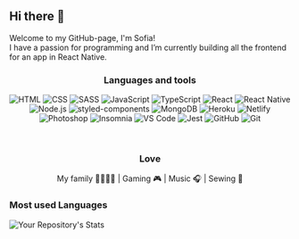   <div style={{color: 'CC6699'}}>
  
  ## Hi there 👋
  
  </div>

  Welcome to my GitHub-page, I'm Sofia! <br>
  I have a passion for programming and I’m currently building all the frontend for an app in React Native.

 
  



<div align=center>
  
### Languages and tools
![HTML](https://img.shields.io/badge/HTML5-CC6699?style=for-the-badge&logo=html5&logoColor=323330)
![CSS](https://img.shields.io/badge/CSS3-323330?style=for-the-badge&logo=css3&logoColor=CC6699)
![SASS](https://img.shields.io/badge/Sass-CC6699?style=for-the-badge&logo=sass&logoColor=323330)
![JavaScript](https://img.shields.io/badge/JavaScript-323330?style=for-the-badge&logo=javascript&logoColor=CC6699)
![TypeScript](https://img.shields.io/badge/TypeScript-CC6699?style=for-the-badge&logo=typescript&logoColor=323330)
![React](https://img.shields.io/badge/React-323330?style=for-the-badge&logo=react&logoColor=CC6699)
![React Native](https://img.shields.io/badge/React_Native-CC6699?style=for-the-badge&logo=react&logoColor=323330)
![Node.js](https://img.shields.io/badge/Node.js-323330?style=for-the-badge&logo=node.js&logoColor=CC6699)
![styled-components](https://img.shields.io/badge/styled--components-CC6699?style=for-the-badge&logo=styled-components&logoColor=323330)
![MongoDB](https://img.shields.io/badge/MongoDB-323330?style=for-the-badge&logo=mongodb&logoColor=CC6699)
![Heroku](https://img.shields.io/badge/Heroku-CC6699?style=for-the-badge&logo=heroku&logoColor=323330)
![Netlify](https://img.shields.io/badge/Netlify-323330?style=for-the-badge&logo=netlify&logoColor=CC6699)
![Photoshop](https://img.shields.io/badge/Adobe%20Photoshop-CC6699?style=for-the-badge&logo=Adobe%20Photoshop&logoColor=323330)
![Insomnia](https://img.shields.io/badge/Insomnia-323330?style=for-the-badge&logo=Insomnia&logoColor=CC6699)
![VS Code](https://img.shields.io/badge/Visual_Studio_Code-CC6699?style=for-the-badge&logo=visual%20studio%20code&logoColor=323330)
![Jest](https://img.shields.io/badge/Jest-323330?style=for-the-badge&logo=jest&logoColor=CC6699)
![GitHub](https://img.shields.io/badge/GitHub-CC6699?style=for-the-badge&logo=github&logoColor=323330)
![Git](https://img.shields.io/badge/GIT-323330?style=for-the-badge&logo=git&logoColor=CC6699)

<br>


### Love

My family 👨‍👩‍👧‍👦 | Gaming 🎮 | Music 🎧 | Sewing 🧵 
  
  </div>
  
  <div>



  ### Most used Languages

  ![Your Repository's Stats](https://github-readme-stats.vercel.app/api/top-langs/?username=herv3us&theme=blue-green)


 

<!--
**herv3us/herv3us** is a ✨ _special_ ✨ repository because its `README.md` (this file) appears on your GitHub profile.

Here are some ideas to get you started:

- 🔭 I’m currently working on ...
- 🌱 I’m currently learning ...
- 👯 I’m looking to collaborate on ...
- 🤔 I’m looking for help with ...
- 💬 Ask me about ...
- 📫 How to reach me: ...
- 😄 Pronouns: ...
- ⚡ Fun fact: ...
-->
  </div>
